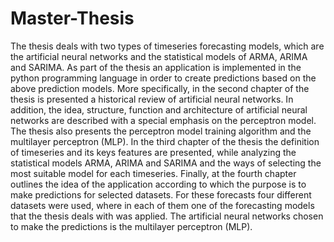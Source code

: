 # Master-Thesis
The thesis deals with two types of timeseries forecasting models, which are the artificial neural networks and the statistical models of ARMA, ARIMA and SARIMA. As part of the thesis an application is implemented in the python programming language in order to create predictions based on the above prediction models. More specifically, in the second chapter of the thesis is presented a historical review of artificial neural networks. In addition, the idea, structure, function and architecture of artificial neural networks are described with a special emphasis on the perceptron model. The thesis also presents the perceptron model training algorithm and the multilayer perceptron (MLP). In the third chapter of the thesis the definition of timeseries and its keys features are presented, while analyzing the statistical models ARMA, ARIMA and SARIMA and the ways of selecting the most suitable model for each timeseries. Finally, at the fourth chapter outlines the idea of the application according to which the purpose is to make predictions for selected datasets. For these forecasts four different datasets were used, where in each of them one of the forecasting models that the thesis deals with was applied. The artificial neural networks chosen to make the predictions is the multilayer perceptron (MLP).
